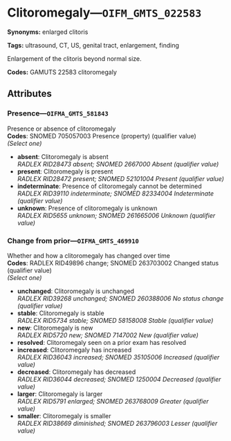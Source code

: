# Clitoromegaly—`OIFM_GMTS_022583`

**Synonyms:** enlarged clitoris

**Tags:** ultrasound, CT, US, genital tract, enlargement, finding

Enlargement of the clitoris beyond normal size.

**Codes:** GAMUTS 22583 clitoromegaly

## Attributes

### Presence—`OIFMA_GMTS_581843`

Presence or absence of clitoromegaly  
**Codes**: SNOMED 705057003 Presence (property) (qualifier value)  
*(Select one)*

- **absent**: Clitoromegaly is absent  
_RADLEX RID28473 absent; SNOMED 2667000 Absent (qualifier value)_
- **present**: Clitoromegaly is present  
_RADLEX RID28472 present; SNOMED 52101004 Present (qualifier value)_
- **indeterminate**: Presence of clitoromegaly cannot be determined  
_RADLEX RID39110 indeterminate; SNOMED 82334004 Indeterminate (qualifier value)_
- **unknown**: Presence of clitoromegaly is unknown  
_RADLEX RID5655 unknown; SNOMED 261665006 Unknown (qualifier value)_

### Change from prior—`OIFMA_GMTS_469910`

Whether and how a clitoromegaly has changed over time  
**Codes**: RADLEX RID49896 change; SNOMED 263703002 Changed status (qualifier value)  
*(Select one)*

- **unchanged**: Clitoromegaly is unchanged  
_RADLEX RID39268 unchanged; SNOMED 260388006 No status change (qualifier value)_
- **stable**: Clitoromegaly is stable  
_RADLEX RID5734 stable; SNOMED 58158008 Stable (qualifier value)_
- **new**: Clitoromegaly is new  
_RADLEX RID5720 new; SNOMED 7147002 New (qualifier value)_
- **resolved**: Clitoromegaly seen on a prior exam has resolved  
- **increased**: Clitoromegaly has increased  
_RADLEX RID36043 increased; SNOMED 35105006 Increased (qualifier value)_
- **decreased**: Clitoromegaly has decreased  
_RADLEX RID36044 decreased; SNOMED 1250004 Decreased (qualifier value)_
- **larger**: Clitoromegaly is larger  
_RADLEX RID5791 enlarged; SNOMED 263768009 Greater (qualifier value)_
- **smaller**: Clitoromegaly is smaller  
_RADLEX RID38669 diminished; SNOMED 263796003 Lesser (qualifier value)_